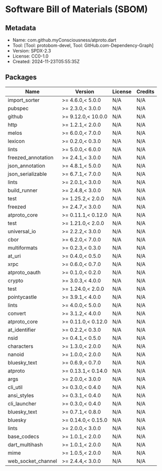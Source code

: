 # Software Bill of Materials (SBOM)

## Metadata

- Name: com.github.myConsciousness/atproto.dart
- Tool: [Tool: protobom-devel, Tool: GitHub.com-Dependency-Graph]
- Version: SPDX-2.3
- License: CC0-1.0
- Created: 2024-11-23T05:55:35Z

## Packages

|Name|Version|License|Credits|
|---|---|---|---|
|import_sorter|>= 4.6.0,< 5.0.0|N/A|N/A|
|pubspec|>= 2.3.0,< 3.0.0|N/A|N/A|
|github|>= 9.12.0,< 10.0.0|N/A|N/A|
|http|>= 1.2.1,< 2.0.0|N/A|N/A|
|melos|>= 6.0.0,< 7.0.0|N/A|N/A|
|lexicon|>= 0.2.0,< 0.3.0|N/A|N/A|
|lints|>= 5.0.0,< 6.0.0|N/A|N/A|
|freezed_annotation|>= 2.4.1,< 3.0.0|N/A|N/A|
|json_annotation|>= 4.8.1,< 5.0.0|N/A|N/A|
|json_serializable|>= 6.7.1,< 7.0.0|N/A|N/A|
|lints|>= 2.0.1,< 3.0.0|N/A|N/A|
|build_runner|>= 2.4.8,< 3.0.0|N/A|N/A|
|test|>= 1.25.2,< 2.0.0|N/A|N/A|
|freezed|>= 2.4.7,< 3.0.0|N/A|N/A|
|atproto_core|>= 0.11.1,< 0.12.0|N/A|N/A|
|test|>= 1.21.0,< 2.0.0|N/A|N/A|
|universal_io|>= 2.2.2,< 3.0.0|N/A|N/A|
|cbor|>= 6.2.0,< 7.0.0|N/A|N/A|
|multiformats|>= 0.2.3,< 0.3.0|N/A|N/A|
|at_uri|>= 0.4.0,< 0.5.0|N/A|N/A|
|xrpc|>= 0.6.0,< 0.7.0|N/A|N/A|
|atproto_oauth|>= 0.1.0,< 0.2.0|N/A|N/A|
|crypto|>= 3.0.3,< 4.0.0|N/A|N/A|
|test|>= 1.24.0,< 2.0.0|N/A|N/A|
|pointycastle|>= 3.9.1,< 4.0.0|N/A|N/A|
|lints|>= 4.0.0,< 5.0.0|N/A|N/A|
|convert|>= 3.1.2,< 4.0.0|N/A|N/A|
|atproto_core|>= 0.11.0,< 0.12.0|N/A|N/A|
|at_identifier|>= 0.2.2,< 0.3.0|N/A|N/A|
|nsid|>= 0.4.1,< 0.5.0|N/A|N/A|
|characters|>= 1.3.0,< 2.0.0|N/A|N/A|
|nanoid|>= 1.0.0,< 2.0.0|N/A|N/A|
|bluesky_text|>= 0.6.9,< 0.7.0|N/A|N/A|
|atproto|>= 0.13.1,< 0.14.0|N/A|N/A|
|args|>= 2.0.0,< 3.0.0|N/A|N/A|
|cli_util|>= 0.3.0,< 0.4.0|N/A|N/A|
|ansi_styles|>= 0.3.1,< 0.4.0|N/A|N/A|
|cli_launcher|>= 0.3.0,< 0.4.0|N/A|N/A|
|bluesky_text|>= 0.7.1,< 0.8.0|N/A|N/A|
|bluesky|>= 0.14.0,< 0.15.0|N/A|N/A|
|lints|>= 2.0.0,< 3.0.0|N/A|N/A|
|base_codecs|>= 1.0.1,< 2.0.0|N/A|N/A|
|dart_multihash|>= 1.0.1,< 2.0.0|N/A|N/A|
|mime|>= 1.0.5,< 2.0.0|N/A|N/A|
|web_socket_channel|>= 2.4.4,< 3.0.0|N/A|N/A|

